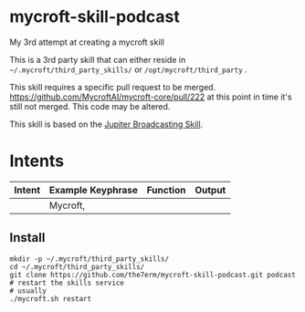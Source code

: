 # mycroft-skill-podcast
My 3rd attempt at creating a mycroft skill

This is a 3rd party skill that can either reside in `~/.mycroft/third_party_skills/` or `/opt/mycroft/third_party` .

This skill requires a specific pull request to be merged.  https://github.com/MycroftAI/mycroft-core/pull/222 at this point in time it's still not merged.  This code may be altered.

This skill is based on the [Jupiter Broadcasting Skill](https://github.com/the7erm/mycroft-skill-jupiter-broadcasting).

# Intents
| Intent         | Example Keyphrase                                         | Function                                                    | Output                                                                                                            |
|----------------|-----------------------------------------------------------|-------------------------------------------------------------|-------------------------------------------------------------------------------------------------------------------|
|                | Mycroft,                                                  |                                                             |                                                                                                  |

## Install
```
mkdir -p ~/.mycroft/third_party_skills/
cd ~/.mycroft/third_party_skills/
git clone https://github.com/the7erm/mycroft-skill-podcast.git podcast
# restart the skills service
# usually
./mycroft.sh restart
```

